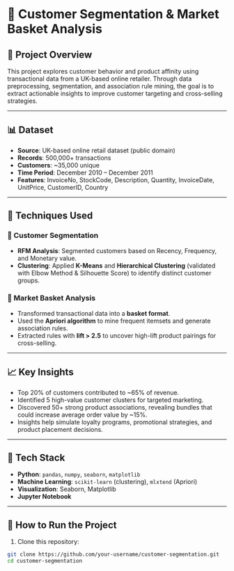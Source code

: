# 🛒 Customer Segmentation & Market Basket Analysis

## 📌 Project Overview
This project explores customer behavior and product affinity using transactional data from a UK-based online retailer. Through data preprocessing, segmentation, and association rule mining, the goal is to extract actionable insights to improve customer targeting and cross-selling strategies.

---

## 📊 Dataset
- **Source**: UK-based online retail dataset (public domain)
- **Records**: 500,000+ transactions
- **Customers**: ~35,000 unique
- **Time Period**: December 2010 – December 2011
- **Features**: InvoiceNo, StockCode, Description, Quantity, InvoiceDate, UnitPrice, CustomerID, Country

---

## 🧪 Techniques Used

### 🔹 Customer Segmentation
- **RFM Analysis**: Segmented customers based on Recency, Frequency, and Monetary value.
- **Clustering**: Applied **K-Means** and **Hierarchical Clustering** (validated with Elbow Method & Silhouette Score) to identify distinct customer groups.

### 🔹 Market Basket Analysis
- Transformed transactional data into a **basket format**.
- Used the **Apriori algorithm** to mine frequent itemsets and generate association rules.
- Extracted rules with **lift > 2.5** to uncover high-lift product pairings for cross-selling.

---

## 📈 Key Insights
- Top 20% of customers contributed to ~65% of revenue.
- Identified 5 high-value customer clusters for targeted marketing.
- Discovered 50+ strong product associations, revealing bundles that could increase average order value by ~15%.
- Insights help simulate loyalty programs, promotional strategies, and product placement decisions.

---

## 🧰 Tech Stack
- **Python**: `pandas`, `numpy`, `seaborn`, `matplotlib`
- **Machine Learning**: `scikit-learn` (clustering), `mlxtend` (Apriori)
- **Visualization**: Seaborn, Matplotlib
- **Jupyter Notebook**

---

## 🚀 How to Run the Project

1. Clone this repository:
```bash
git clone https://github.com/your-username/customer-segmentation.git
cd customer-segmentation

